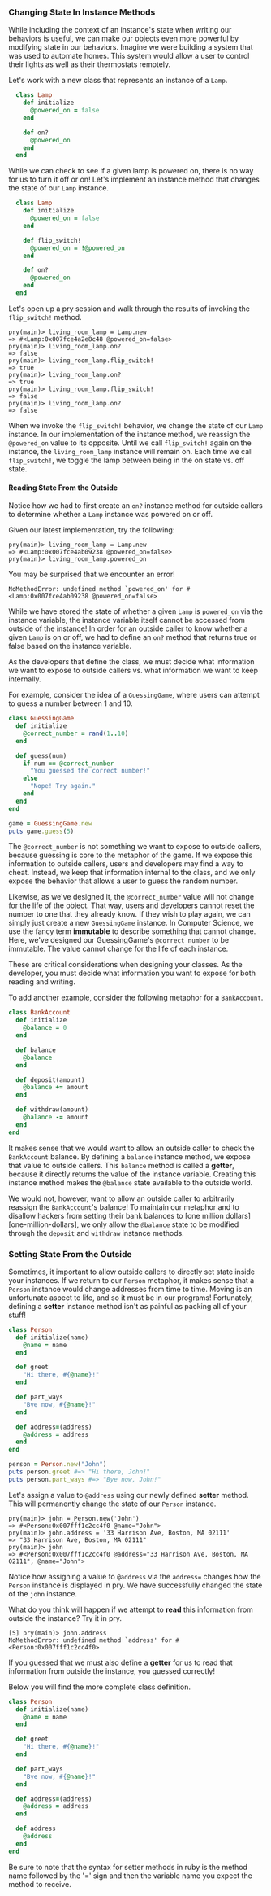 ### Changing State In Instance Methods

While including the context of an instance's state when writing our behaviors is
useful, we can make our objects even more powerful by modifying state in our
behaviors. Imagine we were building a system that was used to automate homes.
This system would allow a user to control their lights as well as their
thermostats remotely.

Let's work with a new class that represents an instance of a `Lamp`.

```ruby
  class Lamp
    def initialize
      @powered_on = false
    end

    def on?
      @powered_on
    end
  end
```

While we can check to see if a given lamp is powered on, there is no way for us
to turn it off or on! Let's implement an instance method that changes the state
of our `Lamp` instance.

```ruby
  class Lamp
    def initialize
      @powered_on = false
    end

    def flip_switch!
      @powered_on = !@powered_on
    end

    def on?
      @powered_on
    end
  end
```

Let's open up a pry session and walk through the results of invoking the
`flip_switch!` method.

```no-highlight
pry(main)> living_room_lamp = Lamp.new
=> #<Lamp:0x007fce4a2e8c48 @powered_on=false>
pry(main)> living_room_lamp.on?
=> false
pry(main)> living_room_lamp.flip_switch!
=> true
pry(main)> living_room_lamp.on?
=> true
pry(main)> living_room_lamp.flip_switch!
=> false
pry(main)> living_room_lamp.on?
=> false
```

When we invoke the `flip_switch!` behavior, we change the state of our `Lamp`
instance. In our implementation of the instance method,
we reassign the `@powered_on` value to its opposite. Until we call
`flip_switch!` again on the instance, the `living_room_lamp` instance will
remain on. Each time we call `flip_switch!`, we toggle the lamp between being in
the on state vs. off state.


#### Reading State From the Outside

Notice how we had to first create an `on?` instance method for outside callers
to determine whether a `Lamp` instance was powered on or off.

Given our latest implementation, try the following:

```pry
pry(main)> living_room_lamp = Lamp.new
=> #<Lamp:0x007fce4ab09238 @powered_on=false>
pry(main)> living_room_lamp.powered_on
```

You may be surprised that we encounter an error!

```no-highlight
NoMethodError: undefined method `powered_on' for #<Lamp:0x007fce4ab09238 @powered_on=false>
```

While we have stored the state of whether a given `Lamp` is `powered_on` via the
instance variable, the instance variable itself cannot be accessed from outside
of the instance! In order for an outside caller to know whether a given `Lamp` is on
or off, we had to define an `on?` method that returns true or false based on
the instance variable.

As the developers that define the class, we must decide what information we want
to expose to outside callers vs. what information we want to keep internally.

For example, consider the idea of a `GuessingGame`, where users can attempt to
guess a number between 1 and 10.

```ruby
class GuessingGame
  def initialize
    @correct_number = rand(1..10)
  end

  def guess(num)
    if num == @correct_number
      "You guessed the correct number!"
    else
      "Nope! Try again."
    end
  end
end

game = GuessingGame.new
puts game.guess(5)
```

The `@correct_number` is not something we want to expose to outside callers,
because guessing is core to the metaphor of the game. If we expose this
information to outside callers, users and developers may find a way to cheat.
Instead, we keep that information internal to the class,
and we only expose the behavior that allows a user to guess the random number.

Likewise, as we've designed it, the `@correct_number` value will not change for the life of the
object. That way, users and developers cannot reset the number to one that they
already know. If they wish to play again, we can simply just create a new
`GuessingGame` instance. In Computer Science, we use the fancy term
**immutable** to describe something that cannot change. Here, we've designed our
GuessingGame's `@correct_number` to be immutable. The value cannot change for
the life of each instance.

These are critical considerations when designing your classes.
As the developer, you must decide what information you want to expose
for both reading and writing.

To add another example, consider the following metaphor for a `BankAccount`.

```ruby
class BankAccount
  def initialize
    @balance = 0
  end

  def balance
    @balance
  end

  def deposit(amount)
    @balance += amount
  end

  def withdraw(amount)
    @balance -= amount
  end
end
```

It makes sense that we would want to allow an outside caller to check the
`BankAccount` balance. By defining a `balance` instance method, we expose
that value to outside callers. This `balance` method is called a **getter**,
because it directly returns the value of the instance variable. Creating this
instance method makes the `@balance` state available to the outside world.

We would not, however, want to allow an outside caller to
arbitrarily reassign the `BankAccount`'s balance! To maintain our metaphor and
to disallow hackers from setting their bank balances to [one million
dollars][one-million-dollars], we only allow the `@balance` state to be
modified through the `deposit` and `withdraw` instance methods.

### Setting State From the Outside

Sometimes, it important to allow outside callers to directly set state inside
your instances. If we return to our `Person` metaphor, it makes sense that a
`Person` instance would change addresses from time to time. Moving is an
unfortunate aspect to life, and so it must be in our programs! Fortunately,
defining a **setter** instance method isn't as painful as packing all of your stuff!

```ruby
class Person
  def initialize(name)
    @name = name
  end

  def greet
    "Hi there, #{@name}!"
  end

  def part_ways
    "Bye now, #{@name}!"
  end

  def address=(address)
    @address = address
  end
end

person = Person.new("John")
puts person.greet #=> "Hi there, John!"
puts person.part_ways #=> "Bye now, John!"
```

Let's assign a value to `@address` using our newly defined **setter** method.
This will permanently change the state of our `Person` instance.

```no-highlight
pry(main)> john = Person.new('John')
=> #<Person:0x007fff1c2cc4f0 @name="John">
pry(main)> john.address = '33 Harrison Ave, Boston, MA 02111'
=> "33 Harrison Ave, Boston, MA 02111"
pry(main)> john
=> #<Person:0x007fff1c2cc4f0 @address="33 Harrison Ave, Boston, MA 02111", @name="John">
```

Notice how assigning a value to `@address` via the `address=` changes how the
`Person` instance is displayed in pry. We have successfully changed the state
of the `john` instance.

What do you think will happen if we attempt to **read** this information from
outside the instance? Try it in pry.

```no-highlight
[5] pry(main)> john.address
NoMethodError: undefined method `address' for #<Person:0x007fff1c2cc4f0>
```

If you guessed that we must also define a **getter** for us to read that
information from outside the instance, you guessed correctly!

Below you will find the more complete class definition.

```ruby
class Person
  def initialize(name)
    @name = name
  end

  def greet
    "Hi there, #{@name}!"
  end

  def part_ways
    "Bye now, #{@name}!"
  end

  def address=(address)
    @address = address
  end

  def address
    @address
  end
end
```

Be sure to note that the syntax for setter methods in ruby is the method name
followed by the '=' sign and then the variable name you expect the method to
receive.
